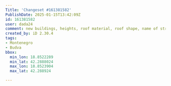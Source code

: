 ```yaml
---
Title: 'Changeset #161381582'
PublishDate: 2025-01-15T13:42:09Z
id: 161381582
user: dada24
comment: new buildings, heights, roof material, roof shape, name of street
created_by: iD 2.30.4
tags:
- Montenegro
- Budva
bbox:
  min_lon: 18.8522289
  min_lat: 42.2888024
  max_lon: 18.8523904
  max_lat: 42.288924

---
```

